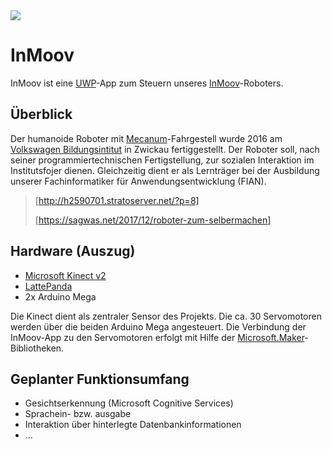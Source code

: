  <img src="http://h2590701.stratoserver.net/wp-content/uploads/2017/09/inmoov-github-header.png">

# InMoov

InMoov ist eine [UWP](https://de.wikipedia.org/wiki/Universal_Windows_Platform)-App zum Steuern unseres [InMoov](http://www.inmoov.fr)-Roboters.

## Überblick

Der humanoide Roboter mit [Mecanum](https://de.wikipedia.org/wiki/Mecanum-Rad)-Fahrgestell wurde 2016 am [Volkswagen Bildungsintitut](http://vw-bi.de) in Zwickau fertiggestellt. Der Roboter soll, nach seiner programmiertechnischen Fertigstellung, zur sozialen Interaktion im Institutsfojer dienen. Gleichzeitig dient er als Lernträger bei der Ausbildung unserer Fachinformatiker für Anwendungsentwicklung (FIAN).

> [http://h2590701.stratoserver.net/?p=8]
>
> [https://sagwas.net/2017/12/roboter-zum-selbermachen]

## Hardware (Auszug)

- [Microsoft Kinect v2](https://en.wikipedia.org/wiki/Kinect#Kinect_for_Windows_v2_(2014))
- [LattePanda](www.lattepanda.com/)
- 2x Arduino Mega

Die Kinect dient als zentraler Sensor des Projekts. Die ca. 30 Servomotoren werden über die beiden Arduino Mega angesteuert. Die Verbindung der InMoov-App zu den Servomotoren erfolgt mit Hilfe der [Microsoft.Maker](https://github.com/ms-iot/remote-wiring)-Bibliotheken.

## Geplanter Funktionsumfang

- Gesichtserkennung (Microsoft Cognitive Services)
- Sprachein- bzw. ausgabe
- Interaktion über hinterlegte Datenbankinformationen
- ...
